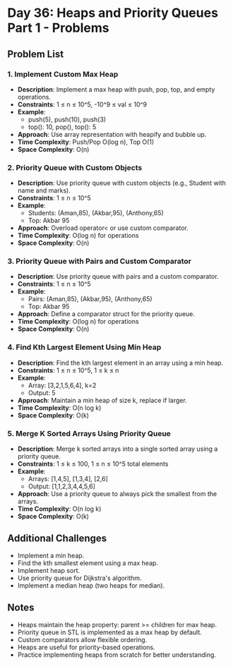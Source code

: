 # Day 36: Heaps and Priority Queues Part 1 - Problems

## Problem List

### 1. Implement Custom Max Heap

- **Description**: Implement a max heap with push, pop, top, and empty operations.
- **Constraints**: 1 ≤ n ≤ 10^5, -10^9 ≤ val ≤ 10^9
- **Example**:
  - push(5), push(10), push(3)
  - top(): 10, pop(), top(): 5
- **Approach**: Use array representation with heapify and bubble up.
- **Time Complexity**: Push/Pop O(log n), Top O(1)
- **Space Complexity**: O(n)

### 2. Priority Queue with Custom Objects

- **Description**: Use priority queue with custom objects (e.g., Student with name and marks).
- **Constraints**: 1 ≤ n ≤ 10^5
- **Example**:
  - Students: (Aman,85), (Akbar,95), (Anthony,65)
  - Top: Akbar 95
- **Approach**: Overload operator< or use custom comparator.
- **Time Complexity**: O(log n) for operations
- **Space Complexity**: O(n)

### 3. Priority Queue with Pairs and Custom Comparator

- **Description**: Use priority queue with pairs and a custom comparator.
- **Constraints**: 1 ≤ n ≤ 10^5
- **Example**:
  - Pairs: (Aman,85), (Akbar,95), (Anthony,65)
  - Top: Akbar 95
- **Approach**: Define a comparator struct for the priority queue.
- **Time Complexity**: O(log n) for operations
- **Space Complexity**: O(n)

### 4. Find Kth Largest Element Using Min Heap

- **Description**: Find the kth largest element in an array using a min heap.
- **Constraints**: 1 ≤ n ≤ 10^5, 1 ≤ k ≤ n
- **Example**:
  - Array: [3,2,1,5,6,4], k=2
  - Output: 5
- **Approach**: Maintain a min heap of size k, replace if larger.
- **Time Complexity**: O(n log k)
- **Space Complexity**: O(k)

### 5. Merge K Sorted Arrays Using Priority Queue

- **Description**: Merge k sorted arrays into a single sorted array using a priority queue.
- **Constraints**: 1 ≤ k ≤ 100, 1 ≤ n ≤ 10^5 total elements
- **Example**:
  - Arrays: [1,4,5], [1,3,4], [2,6]
  - Output: [1,1,2,3,4,4,5,6]
- **Approach**: Use a priority queue to always pick the smallest from the arrays.
- **Time Complexity**: O(n log k)
- **Space Complexity**: O(k)

## Additional Challenges

- Implement a min heap.
- Find the kth smallest element using a max heap.
- Implement heap sort.
- Use priority queue for Dijkstra's algorithm.
- Implement a median heap (two heaps for median).

## Notes

- Heaps maintain the heap property: parent >= children for max heap.
- Priority queue in STL is implemented as a max heap by default.
- Custom comparators allow flexible ordering.
- Heaps are useful for priority-based operations.
- Practice implementing heaps from scratch for better understanding.
